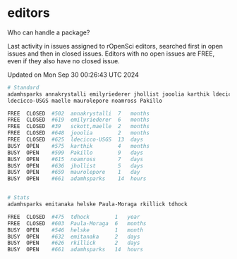 # editors

Who can handle a package?

Last activity in issues assigned to rOpenSci editors, searched first in open
issues and then in closed issues. Editors with no open issues are FREE, even if
they also have no closed issue.


Updated on Mon Sep 30 00:26:43 UTC 2024

```bash
# Standard
adamhsparks annakrystalli emilyriederer jhollist jooolia karthik ldecicco
ldecicco-USGS maelle maurolepore noamross Pakillo

FREE  CLOSED  #502  annakrystalli  7   months
FREE  CLOSED  #619  emilyriederer  6   months
FREE  CLOSED  #39   sckott,maelle  2   months
FREE  CLOSED  #648  jooolia        2   months
FREE  CLOSED  #625  ldecicco-USGS  13  days
BUSY  OPEN    #575  karthik        4   months
BUSY  OPEN    #599  Pakillo        9   days
BUSY  OPEN    #615  noamross       7   days
BUSY  OPEN    #636  jhollist       5   days
BUSY  OPEN    #659  maurolepore    1   day
BUSY  OPEN    #661  adamhsparks    14  hours


# Stats
adamhsparks emitanaka helske Paula-Moraga rkillick tdhock

FREE  CLOSED  #475  tdhock        1   year
FREE  CLOSED  #603  Paula-Moraga  6   months
BUSY  OPEN    #546  helske        1   month
BUSY  OPEN    #632  emitanaka     2   days
BUSY  OPEN    #626  rkillick      2   days
BUSY  OPEN    #661  adamhsparks   14  hours
```
